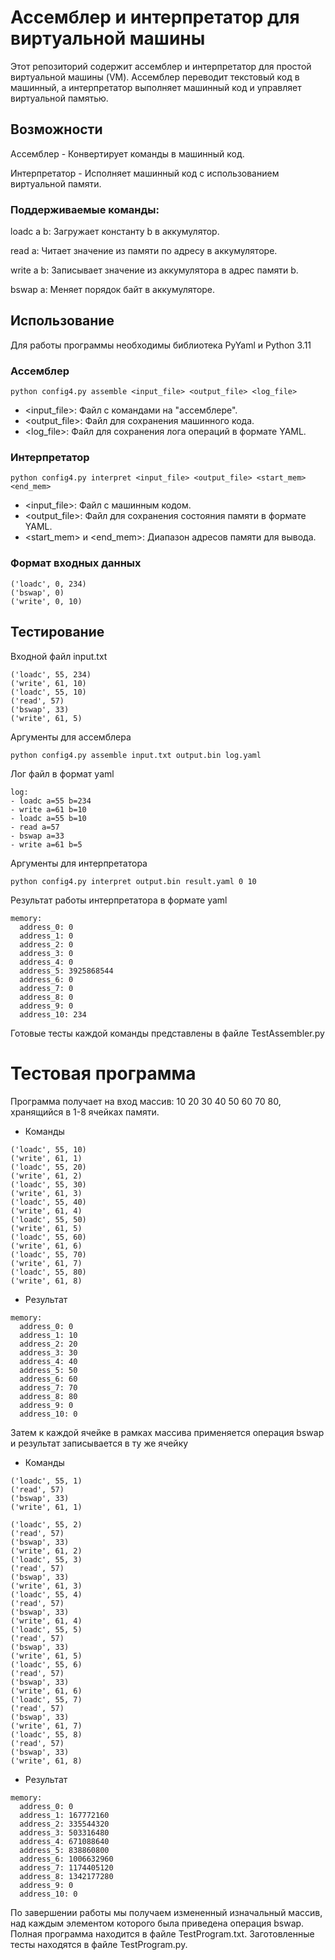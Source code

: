 # Ассемблер и интерпретатор для виртуальной машины
 
Этот репозиторий содержит ассемблер и интерпретатор для простой виртуальной машины (VM). Ассемблер переводит текстовый код в машинный, а интерпретатор выполняет машинный код и управляет виртуальной памятью.

## Возможности
Ассемблер - Конвертирует команды в машинный код.

Интерпретатор - Исполняет машинный код с использованием виртуальной памяти.

### Поддерживаемые команды: 
loadc a b: Загружает константу b в аккумулятор.

read a: Читает значение из памяти по адресу в аккумуляторе.

write a b: Записывает значение из аккумулятора в адрес памяти b.

bswap a: Меняет порядок байт в аккумуляторе.

## Использование

Для работы программы необходимы библиотека PyYaml и Python 3.11

### Ассемблер
```
python config4.py assemble <input_file> <output_file> <log_file>
```
* <input_file>: Файл с командами на "ассемблере".
* <output_file>: Файл для сохранения машинного кода.
* <log_file>: Файл для сохранения лога операций в формате YAML.
### Интерпретатор
```
python config4.py interpret <input_file> <output_file> <start_mem> <end_mem>
```
* <input_file>: Файл с машинным кодом.
* <output_file>: Файл для сохранения состояния памяти в формате YAML.
* <start_mem> и <end_mem>: Диапазон адресов памяти для вывода.

### Формат входных данных
```
('loadc', 0, 234)
('bswap', 0)
('write', 0, 10)
```

## Тестирование

Входной файл input.txt
```
('loadc', 55, 234)
('write', 61, 10)
('loadc', 55, 10)
('read', 57)
('bswap', 33)
('write', 61, 5)
```
Аргументы для ассемблера
```
python config4.py assemble input.txt output.bin log.yaml
```
Лог файл в формат yaml
```
log:
- loadc a=55 b=234
- write a=61 b=10
- loadc a=55 b=10
- read a=57
- bswap a=33
- write a=61 b=5
```

Аргументы для интерпретатора
```
python config4.py interpret output.bin result.yaml 0 10
```

Результат работы интерпретатора в формате yaml
```
memory:
  address_0: 0
  address_1: 0
  address_2: 0
  address_3: 0
  address_4: 0
  address_5: 3925868544
  address_6: 0
  address_7: 0
  address_8: 0
  address_9: 0
  address_10: 234
```
Готовые тесты каждой команды представлены в файле TestAssembler.py

# Тестовая программа

Программа получает на вход массив: 10 20 30 40 50 60 70 80, хранящийся в 1-8 ячейках памяти.
* Команды
```
('loadc', 55, 10)
('write', 61, 1)
('loadc', 55, 20)
('write', 61, 2)
('loadc', 55, 30)
('write', 61, 3)
('loadc', 55, 40)
('write', 61, 4)
('loadc', 55, 50)
('write', 61, 5)
('loadc', 55, 60)
('write', 61, 6)
('loadc', 55, 70)
('write', 61, 7)
('loadc', 55, 80)
('write', 61, 8)
```
* Результат
```
memory:
  address_0: 0
  address_1: 10
  address_2: 20
  address_3: 30
  address_4: 40
  address_5: 50
  address_6: 60
  address_7: 70
  address_8: 80
  address_9: 0
  address_10: 0
```
Затем к каждой ячейке в рамках массива применяется операция bswap и результат записывается в ту же ячейку

* Команды
```
('loadc', 55, 1)
('read', 57)
('bswap', 33)
('write', 61, 1)

('loadc', 55, 2)
('read', 57)
('bswap', 33)
('write', 61, 2)
('loadc', 55, 3)
('read', 57)
('bswap', 33)
('write', 61, 3)
('loadc', 55, 4)
('read', 57)
('bswap', 33)
('write', 61, 4)
('loadc', 55, 5)
('read', 57)
('bswap', 33)
('write', 61, 5)
('loadc', 55, 6)
('read', 57)
('bswap', 33)
('write', 61, 6)
('loadc', 55, 7)
('read', 57)
('bswap', 33)
('write', 61, 7)
('loadc', 55, 8)
('read', 57)
('bswap', 33)
('write', 61, 8)
```
* Результат
```
memory:
  address_0: 0
  address_1: 167772160
  address_2: 335544320
  address_3: 503316480
  address_4: 671088640
  address_5: 838860800
  address_6: 1006632960
  address_7: 1174405120
  address_8: 1342177280
  address_9: 0
  address_10: 0
```

По завершении работы мы получаем измененный изначальный массив, над каждым элементом которого была приведена операция bswap. Полная программа находится в файле TestProgram.txt. Заготовленные тесты находятся в файле TestProgram.py. 
